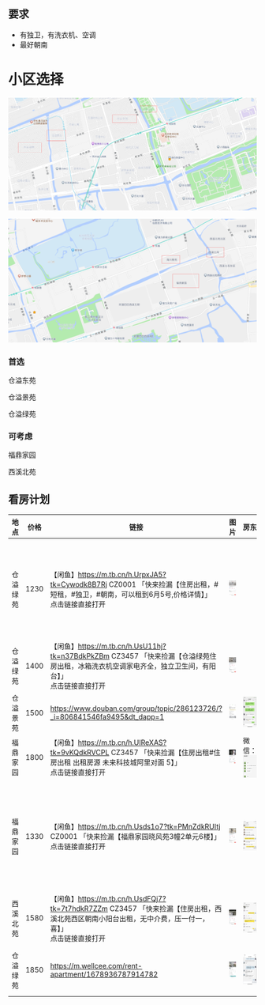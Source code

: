 ## 要求

+ 有独卫，有洗衣机、空调
+ 最好朝南

# 小区选择

![image-20230404232929625](https://raw.githubusercontent.com/mowang111/image-hosting/master/typora_images/image-20230404232929625.png)

![image-20230404233014224](https://raw.githubusercontent.com/mowang111/image-hosting/master/typora_images/image-20230404233014224.png)



### 首选

仓溢东苑

仓溢景苑

仓溢绿苑

### 可考虑

福鼎家园

西溪北苑



## 看房计划

| 地点     | 价格 | 链接                                                         | 图片                                                         | 房东                                                         | 备注                                     |
| -------- | ---- | ------------------------------------------------------------ | ------------------------------------------------------------ | ------------------------------------------------------------ | ---------------------------------------- |
| 仓溢绿苑 | 1230 | 【闲鱼】https://m.tb.cn/h.UrpxJA5?tk=Cywodk8B7Rj CZ0001 「快来捡漏【住房出租，#短租，#独卫，#朝南，可以租到6月5号,价格详情】」<br/>点击链接直接打开 | ![948adcee6ebf2febe4f865274d19682](https://raw.githubusercontent.com/mowang111/image-hosting/master/typora_images/948adcee6ebf2febe4f865274d19682.jpg) |                                                              | 可以租到6.5，这个必须6.6号就租，不过便宜 |
| 仓溢绿苑 | 1400 | 【闲鱼】https://m.tb.cn/h.UsU11hj?tk=n37BdkPkZBm CZ3457 「快来捡漏【仓溢绿苑住房出租，冰箱洗衣机空调家电齐全，独立卫生间，有阳台】」<br/>点击链接直接打开 | ![2b9e8f0ed4ed93d2b2c48cc22fb2b8a](https://raw.githubusercontent.com/mowang111/image-hosting/master/typora_images/2b9e8f0ed4ed93d2b2c48cc22fb2b8a.png) |                                                              |                                          |
| 仓溢景苑 | 1500 | https://www.douban.com/group/topic/286123726/?_i=806841546fa9495&dt_dapp=1 | ![5c284dcb1c526fb15c82aacad810954](https://raw.githubusercontent.com/mowang111/image-hosting/master/typora_images/5c284dcb1c526fb15c82aacad810954.png) | ![a2903f885aab91e608a11dd969b8d5b](https://raw.githubusercontent.com/mowang111/image-hosting/master/typora_images/a2903f885aab91e608a11dd969b8d5b.jpg) |                                          |
| 福鼎家园 | 1800 | 【闲鱼】https://m.tb.cn/h.UIReXAS?tk=9vKQdkRVCPL CZ3457 「快来捡漏【住房出租#住房出租 出租房源 未来科技城阿里对面    5】」<br/>点击链接直接打开 | ![image-20230404122313271](https://raw.githubusercontent.com/mowang111/image-hosting/master/typora_images/image-20230404122313271.png) | 微信：![image-20230404122800856](https://raw.githubusercontent.com/mowang111/image-hosting/master/typora_images/image-20230404122800856.png) | 应该是房东直租；                         |
| 福鼎家园 | 1330 | 【闲鱼】https://m.tb.cn/h.Usds1o7?tk=PMnZdkRUItj CZ0001 「快来捡漏【福鼎家园晓风苑3幢2单元6楼】」<br/>点击链接直接打开 | ![851c73e7c6e2d4646e98189e8b6d3cb](https://raw.githubusercontent.com/mowang111/image-hosting/master/typora_images/851c73e7c6e2d4646e98189e8b6d3cb.png) | ![41b02019c09307473c086cbec48b5df](https://raw.githubusercontent.com/mowang111/image-hosting/master/typora_images/41b02019c09307473c086cbec48b5df.jpg) | 转租；时间上可能会不太合适，可以去看一下 |
| 西溪北苑 | 1580 | 【闲鱼】https://m.tb.cn/h.UsdFQj7?tk=7t7hdkR7ZZm CZ3457 「快来捡漏【住房出租，西溪北苑西区朝南小阳台出租，无中介费，压一付一，喜】」<br/>点击链接直接打开 | ![7f2769056af0c38230755c98bb47ee3](https://raw.githubusercontent.com/mowang111/image-hosting/master/typora_images/7f2769056af0c38230755c98bb47ee3.png) | ![4f4238285cfc0384cac647cbce78613](https://raw.githubusercontent.com/mowang111/image-hosting/master/typora_images/4f4238285cfc0384cac647cbce78613.jpg) |                                          |
| 仓溢绿苑 | 1850 | https://m.wellcee.com/rent-apartment/1678936787914782        | ![0bf0110ebcc5cd3f0fb3b17bdaf42a2](https://raw.githubusercontent.com/mowang111/image-hosting/master/typora_images/0bf0110ebcc5cd3f0fb3b17bdaf42a2.png) | ![40bc21946b98b19d618a23d103520ba](https://raw.githubusercontent.com/mowang111/image-hosting/master/typora_images/40bc21946b98b19d618a23d103520ba.png) | 可以随时去看，没人                       |







